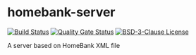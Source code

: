 # homebank-server

[![Build Status](https://travis-ci.com/cyosp/homebank-server.svg?branch=master)](https://travis-ci.com/cyosp/homebank-server)
[![Quality Gate Status](https://sonarcloud.io/api/project_badges/measure?project=homebank-server&metric=alert_status)](https://sonarcloud.io/dashboard?id=homebank-server)
[![BSD-3-Clause License](https://img.shields.io/badge/license-BSD--3--Clause-428F7E.svg)](https://tldrlegal.com/license/bsd-3-clause-license-%28revised%29)

A server based on HomeBank XML file
